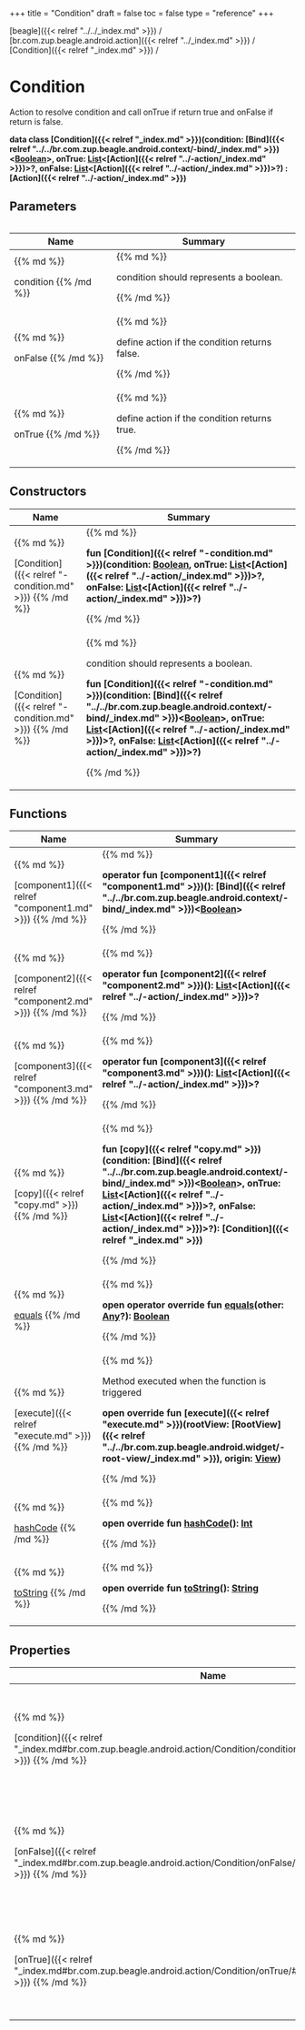 +++
title = "Condition"
draft = false
toc = false
type = "reference"
+++

[beagle]({{< relref "../../_index.md" >}}) / [br.com.zup.beagle.android.action]({{< relref "../_index.md" >}}) / [Condition]({{< relref "_index.md" >}}) / 



# Condition  
  

Action to resolve condition and call onTrue if return true and onFalse if return is false.

<b>data class [Condition]({{< relref "_index.md" >}})(**condition**: [Bind]({{< relref "../../br.com.zup.beagle.android.context/-bind/_index.md" >}})<[Boolean](https://kotlinlang.org/api/latest/jvm/stdlib/kotlin/-boolean/index.html)>, **onTrue**: [List](https://kotlinlang.org/api/latest/jvm/stdlib/kotlin.collections/-list/index.html)<[Action]({{< relref "../-action/_index.md" >}})>?, **onFalse**: [List](https://kotlinlang.org/api/latest/jvm/stdlib/kotlin.collections/-list/index.html)<[Action]({{< relref "../-action/_index.md" >}})>?) : [Action]({{< relref "../-action/_index.md" >}})</b>   


## Parameters  
<table>
  
  
<table>
  
<thead>
<tr>
<th>
Name  
</th>
<th>
Summary  
</th>
  
</tr>
</thead>
<tbody>
<tr>
<td>
{{% md %}}

condition
{{% /md %}}
</td>
<td>
{{% md %}}



condition should represents a boolean.


{{% /md %}}
</td>
</tr>

<tr>
<td>
{{% md %}}

onFalse
{{% /md %}}
</td>
<td>
{{% md %}}



define action if the condition returns false.


{{% /md %}}
</td>
</tr>

<tr>
<td>
{{% md %}}

onTrue
{{% /md %}}
</td>
<td>
{{% md %}}



define action if the condition returns true.


{{% /md %}}
</td>
</tr>

</tbody>
</table>
  
</table>


## Constructors  
<table>
  
<thead>
<tr>
<th>
Name  
</th>
<th>
Summary  
</th>
  
</tr>
</thead>
<tbody>
<tr>
<td>
{{% md %}}

[Condition]({{< relref "-condition.md" >}})
{{% /md %}}
</td>
<td>
{{% md %}}

  <b>fun [Condition]({{< relref "-condition.md" >}})(condition: [Boolean](https://kotlinlang.org/api/latest/jvm/stdlib/kotlin/-boolean/index.html), onTrue: [List](https://kotlinlang.org/api/latest/jvm/stdlib/kotlin.collections/-list/index.html)<[Action]({{< relref "../-action/_index.md" >}})>?, onFalse: [List](https://kotlinlang.org/api/latest/jvm/stdlib/kotlin.collections/-list/index.html)<[Action]({{< relref "../-action/_index.md" >}})>?)</b>   

{{% /md %}}
</td>
</tr>

<tr>
<td>
{{% md %}}

[Condition]({{< relref "-condition.md" >}})
{{% /md %}}
</td>
<td>
{{% md %}}

  

condition should represents a boolean.

<b>fun [Condition]({{< relref "-condition.md" >}})(condition: [Bind]({{< relref "../../br.com.zup.beagle.android.context/-bind/_index.md" >}})<[Boolean](https://kotlinlang.org/api/latest/jvm/stdlib/kotlin/-boolean/index.html)>, onTrue: [List](https://kotlinlang.org/api/latest/jvm/stdlib/kotlin.collections/-list/index.html)<[Action]({{< relref "../-action/_index.md" >}})>?, onFalse: [List](https://kotlinlang.org/api/latest/jvm/stdlib/kotlin.collections/-list/index.html)<[Action]({{< relref "../-action/_index.md" >}})>?)</b>   

{{% /md %}}
</td>
</tr>

</tbody>
</table>


## Functions  
<table>
  
<thead>
<tr>
<th>
Name  
</th>
<th>
Summary  
</th>
  
</tr>
</thead>
<tbody>
<tr>
<td>
{{% md %}}

[component1]({{< relref "component1.md" >}})
{{% /md %}}
</td>
<td>
{{% md %}}

  
<b>operator fun [component1]({{< relref "component1.md" >}})(): [Bind]({{< relref "../../br.com.zup.beagle.android.context/-bind/_index.md" >}})<[Boolean](https://kotlinlang.org/api/latest/jvm/stdlib/kotlin/-boolean/index.html)></b>  



{{% /md %}}
</td>
</tr>

<tr>
<td>
{{% md %}}

[component2]({{< relref "component2.md" >}})
{{% /md %}}
</td>
<td>
{{% md %}}

  
<b>operator fun [component2]({{< relref "component2.md" >}})(): [List](https://kotlinlang.org/api/latest/jvm/stdlib/kotlin.collections/-list/index.html)<[Action]({{< relref "../-action/_index.md" >}})>?</b>  



{{% /md %}}
</td>
</tr>

<tr>
<td>
{{% md %}}

[component3]({{< relref "component3.md" >}})
{{% /md %}}
</td>
<td>
{{% md %}}

  
<b>operator fun [component3]({{< relref "component3.md" >}})(): [List](https://kotlinlang.org/api/latest/jvm/stdlib/kotlin.collections/-list/index.html)<[Action]({{< relref "../-action/_index.md" >}})>?</b>  



{{% /md %}}
</td>
</tr>

<tr>
<td>
{{% md %}}

[copy]({{< relref "copy.md" >}})
{{% /md %}}
</td>
<td>
{{% md %}}

  
<b>fun [copy]({{< relref "copy.md" >}})(condition: [Bind]({{< relref "../../br.com.zup.beagle.android.context/-bind/_index.md" >}})<[Boolean](https://kotlinlang.org/api/latest/jvm/stdlib/kotlin/-boolean/index.html)>, onTrue: [List](https://kotlinlang.org/api/latest/jvm/stdlib/kotlin.collections/-list/index.html)<[Action]({{< relref "../-action/_index.md" >}})>?, onFalse: [List](https://kotlinlang.org/api/latest/jvm/stdlib/kotlin.collections/-list/index.html)<[Action]({{< relref "../-action/_index.md" >}})>?): [Condition]({{< relref "_index.md" >}})</b>  



{{% /md %}}
</td>
</tr>

<tr>
<td>
{{% md %}}

[equals](https://kotlinlang.org/api/latest/jvm/stdlib/kotlin/-any/equals.html)
{{% /md %}}
</td>
<td>
{{% md %}}

  
<b>open operator override fun [equals](https://kotlinlang.org/api/latest/jvm/stdlib/kotlin/-any/equals.html)(other: [Any](https://kotlinlang.org/api/latest/jvm/stdlib/kotlin/-any/index.html)?): [Boolean](https://kotlinlang.org/api/latest/jvm/stdlib/kotlin/-boolean/index.html)</b>  



{{% /md %}}
</td>
</tr>

<tr>
<td>
{{% md %}}

[execute]({{< relref "execute.md" >}})
{{% /md %}}
</td>
<td>
{{% md %}}



Method executed when the function is triggered

  
  
<b>open override fun [execute]({{< relref "execute.md" >}})(rootView: [RootView]({{< relref "../../br.com.zup.beagle.android.widget/-root-view/_index.md" >}}), origin: [View](https://developer.android.com/reference/kotlin/android/view/View.html))</b>  



{{% /md %}}
</td>
</tr>

<tr>
<td>
{{% md %}}

[hashCode](https://kotlinlang.org/api/latest/jvm/stdlib/kotlin/-any/hash-code.html)
{{% /md %}}
</td>
<td>
{{% md %}}

  
<b>open override fun [hashCode](https://kotlinlang.org/api/latest/jvm/stdlib/kotlin/-any/hash-code.html)(): [Int](https://kotlinlang.org/api/latest/jvm/stdlib/kotlin/-int/index.html)</b>  



{{% /md %}}
</td>
</tr>

<tr>
<td>
{{% md %}}

[toString](https://kotlinlang.org/api/latest/jvm/stdlib/kotlin/-any/to-string.html)
{{% /md %}}
</td>
<td>
{{% md %}}

  
<b>open override fun [toString](https://kotlinlang.org/api/latest/jvm/stdlib/kotlin/-any/to-string.html)(): [String](https://kotlinlang.org/api/latest/jvm/stdlib/kotlin/-string/index.html)</b>  



{{% /md %}}
</td>
</tr>

</tbody>
</table>


## Properties  
<table>
  
<thead>
<tr>
<th>
Name  
</th>
<th>
Summary  
</th>
  
</tr>
</thead>
<tbody>
<tr>
<td>
{{% md %}}

[condition]({{< relref "_index.md#br.com.zup.beagle.android.action/Condition/condition/#/PointingToDeclaration/" >}})
{{% /md %}}
</td>
<td>
{{% md %}}

  

condition should represents a boolean.

<b>val [condition]({{< relref "_index.md#br.com.zup.beagle.android.action/Condition/condition/#/PointingToDeclaration/" >}}): [Bind]({{< relref "../../br.com.zup.beagle.android.context/-bind/_index.md" >}})<[Boolean](https://kotlinlang.org/api/latest/jvm/stdlib/kotlin/-boolean/index.html)></b>   

{{% /md %}}
</td>
</tr>

<tr>
<td>
{{% md %}}

[onFalse]({{< relref "_index.md#br.com.zup.beagle.android.action/Condition/onFalse/#/PointingToDeclaration/" >}})
{{% /md %}}
</td>
<td>
{{% md %}}

  

define action if the condition returns false.

<b>val [onFalse]({{< relref "_index.md#br.com.zup.beagle.android.action/Condition/onFalse/#/PointingToDeclaration/" >}}): [List](https://kotlinlang.org/api/latest/jvm/stdlib/kotlin.collections/-list/index.html)<[Action]({{< relref "../-action/_index.md" >}})>?</b>   

{{% /md %}}
</td>
</tr>

<tr>
<td>
{{% md %}}

[onTrue]({{< relref "_index.md#br.com.zup.beagle.android.action/Condition/onTrue/#/PointingToDeclaration/" >}})
{{% /md %}}
</td>
<td>
{{% md %}}

  

define action if the condition returns true.

<b>val [onTrue]({{< relref "_index.md#br.com.zup.beagle.android.action/Condition/onTrue/#/PointingToDeclaration/" >}}): [List](https://kotlinlang.org/api/latest/jvm/stdlib/kotlin.collections/-list/index.html)<[Action]({{< relref "../-action/_index.md" >}})>?</b>   

{{% /md %}}
</td>
</tr>

</tbody>
</table>

